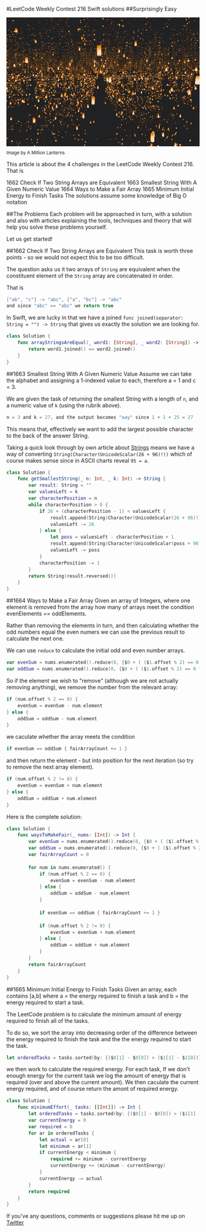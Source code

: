 #LeetCode Weekly Contest 216 Swift solutions
##Surprisingly Easy

![photo-1504280539878-538b933c05b7](Images/photo-1504280539878-538b933c05b7.png)
<sub>Image by A Million Lanterns</sub>

This article is about the 4 challenges in the LeetCode Weekly Contest 216. That is

1662 Check If Two String Arrays are Equivalent
1663 Smallest String With A Given Numeric Value
1664 Ways to Make a Fair Array
1665 Minimum Initial Energy to Finish Tasks
The solutions assume some knowledge of Big O notation

##The Problems
Each problem will be approached in turn, with a solution and also with articles explaining the tools, techniques and theory that will help you solve these problems yourself.

Let us get started!

##1662 Check If Two String Arrays are Equivalent
This task is worth three points - so we would not expect this to be too difficult. 

The question asks us it two arrays of `String` are equivalent when the constituent element of the `String` array are concatenated in order. 

That is
```swift
["ab", "c"] -> "abc", ["a", "bc"] -> "abc"
and since "abc" == "abc" we return true
```
In Swift, we are lucky in that we have a joined `func joined(separator: String = "") -> String` that gives us exactly the solution we are looking for.

```swift
class Solution {
    func arrayStringsAreEqual(_ word1: [String], _ word2: [String]) -> Bool {
        return word1.joined() == word2.joined()
    }
}
```

##1663 Smallest String With A Given Numeric Value
Assume we can take the alphabet and assigning a 1-indexed value to each, therefore a = 1 and c = 3.

We are given the task of returning the smallest String with a length of `n`, and a numeric value of `k` (using the rubrik above).

```swift
n = 3 and k = 27, and the output becomes "aay" since 1 + 1 + 25 = 27
```

This means that, effectively we want to add the largest possible character to the back of the answer String.

Taking a quick look through by own article about [Strings](https://medium.com/@stevenpcurtis.sc/strings-and-characters-in-swift-behind-the-scenes-e29bdc4d23a6) means we have a way of converting  `String(Character(UnicodeScalar(26 + 96)!))` which of course makes sense since in ASCII charts reveal `95 = a`.

```swift
class Solution {
    func getSmallestString(_ n: Int, _ k: Int) -> String {
        var result: String = ""
        var valuesLeft = k
        var characterPosition = n
        while characterPosition > 0 {
            if 26 + (characterPosition - 1) < valuesLeft {
                result.append(String(Character(UnicodeScalar(26 + 96)!)))
                valuesLeft -= 26
            } else {
                let poss = valuesLeft - characterPosition + 1
                result.append(String(Character(UnicodeScalar(poss + 96)!)))
                valuesLeft -= poss
            }
            characterPosition -= 1
        }
        return String(result.reversed())
    }
}
```

##1664 Ways to Make a Fair Array
Given an array of Integers, where one element is removed from the array how many of arrays meet the condition evenElements == oddElements.

Rather than removing the elements in turn, and then calculating whether the odd numbers equal the even numers we can use the previous result to calculate the next one.

We can use `reduce` to calculate the initial odd and even number arrays.

```swift
var evenSum = nums.enumerated().reduce(0, {$0 + ( ($1.offset % 2) == 0 ? $1.element : 0) } )
var oddSum = nums.enumerated().reduce(0, {$0 + ( ($1.offset % 2) == 0 ? 0 : $1.element) } )
```

So if the element we wish to "remove" (although we are not actually removing anything), we remove the number from the relevant array:

```swift
if (num.offset % 2 == 0) {
    evenSum = evenSum - num.element
} else {
    oddSum = oddSum - num.element
}
```

we caculate whether the array meets the condition

```swift
if evenSum == oddSum { fairArrayCount += 1 }
```

and then return the element - but into position for the next iteration (so try to remove the next array element).

```swift
if (num.offset % 2 != 0) {
    evenSum = evenSum + num.element
} else {
    oddSum = oddSum + num.element
}
```

Here is the complete solution:
```swift
class Solution {
    func waysToMakeFair(_ nums: [Int]) -> Int {
        var evenSum = nums.enumerated().reduce(0, {$0 + ( ($1.offset % 2) == 0 ? $1.element : 0) } )
        var oddSum = nums.enumerated().reduce(0, {$0 + ( ($1.offset % 2) == 0 ? 0 : $1.element) } )
        var fairArrayCount = 0

        for num in nums.enumerated() {
            if (num.offset % 2 == 0) {
                evenSum = evenSum - num.element
            } else {
                oddSum = oddSum - num.element
            }
            
            if evenSum == oddSum { fairArrayCount += 1 }
            
            if (num.offset % 2 != 0) {
                evenSum = evenSum + num.element
            } else {
                oddSum = oddSum + num.element
            }
        }
        return fairArrayCount
    }
}
```

##1665 Minimum Initial Energy to Finish Tasks
Given an array, each contains [a,b] where a = the energy required to finish a task and b = the energy required to start a task.

The LeetCode problem is to calculate the minimum amount of energy required to finish all of the tasks.

To do so, we sort the array into decreasing order of the difference between the energy required to finish the task and the the energy required to start the task.

```swift
let orderedTasks = tasks.sorted(by: {($0[1] - $0[0]) > ($1[1] - $1[0])})
```
we then work to calculate the required energy. For each task, If we don't enough energy for the current task we log the amount of energy that is required (over and above the current amount). We then caculate the current energy required, and of course return the amont of required energy.

```swift
class Solution {
    func minimumEffort(_ tasks: [[Int]]) -> Int {
        let orderedTasks = tasks.sorted(by: {($0[1] - $0[0]) > ($1[1] - $1[0])})
        var currentEnergy = 0
        var required = 0
        for ar in orderedTasks {
            let actual = ar[0]
            let minimum = ar[1]
            if currentEnergy < minimum {
                required += minimum - currentEnergy
                currentEnergy += (minimum - currentEnergy)
            }
            currentEnergy -= actual
        }
        return required
    }
}
```

If you've any questions, comments or suggestions please hit me up on [Twitter](https://twitter.com/stevenpcurtis)